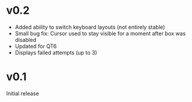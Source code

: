 # v0.2
* Added ability to switch keyboard layouts (not entirely stable)
* Small bug fix: Cursor used to stay visible for a moment after box was disabled
* Updated for QT6
* Displays failed attempts (up to 3)

# v0.1
Initial release
